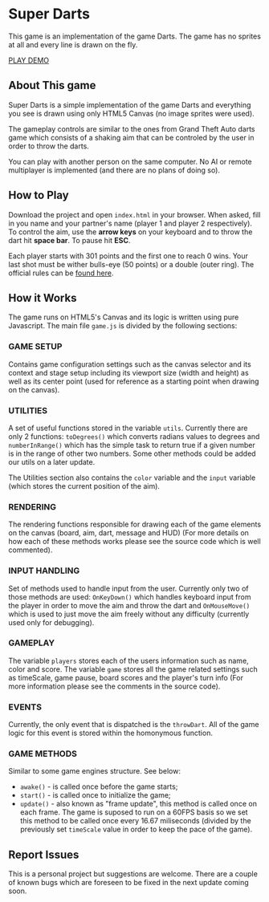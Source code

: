 # Super Darts

This game is an implementation of the game Darts. The game has no sprites at all and every line is drawn on the fly.

[PLAY DEMO](https://robsonbotelho.github.io/play-darts/)

## About This game

Super Darts is a simple implementation of the game Darts and everything you see is drawn using only HTML5 Canvas (no image sprites were used).

The gameplay controls are similar to the ones from Grand Theft Auto darts game which consists of a shaking aim that can be controled by the user in order to throw the darts.

You can play with another person on the same computer. No AI or remote multiplayer is implemented (and there are no plans of doing so).

## How to Play

Download the project and open `index.html` in your browser.
When asked, fill in you name and your partner's name (player 1 and player 2 respectively).
To control the aim, use the **arrow keys** on your keyboard and to throw the dart hit **space bar**. To pause hit **ESC**.

Each player starts with 301 points and the first one to reach 0 wins. Your last shot must be wither bulls-eye (50 points) or a double (outer ring).
The official rules can be [found here](http://www.ndadarts.com/rules/rules-play-301501).


## How it Works

The game runs on HTML5's Canvas and its logic is written using pure Javascript.
The main file `game.js` is divided by the following sections:

### GAME SETUP
Contains game configuration settings such as the canvas selector and its context and stage setup including its viewport size (width and height) as well as its center point (used for reference as a starting point when drawing on the canvas).

### UTILITIES
A set of useful functions stored in the variable `utils`. Currently there are only 2 functions: `toDegrees()` which converts radians values to degrees and `numberInRange()` which has the simple task to return true if a given number is in the range of other two numbers. Some other methods could be added our utils on a later update.

The Utilities section also contains the `color` variable and the `input` variable (which stores the current position of the aim).

### RENDERING
The rendering functions responsible for drawing each of the game elements on the canvas (board, aim, dart, message and HUD) (For more details on how each of these methods works please see the source code which is well commented).

### INPUT HANDLING
Set of methods used to handle input from the user. Currently only two of those methods are used: `OnKeyDown()` which handles keyboard input from the player in order to move the aim and throw the dart and `OnMouseMove()` which is used to just move the aim freely without any difficulty (currently used only for debugging).

### GAMEPLAY
The variable `players` stores each of the users information such as name, color and score. The variable `game` stores all the game related settings such as timeScale, game pause, board scores and the player's turn info (For more information please see the comments in the source code).

### EVENTS
Currently, the only event that is dispatched is the `throwDart`. All of the game logic for this event is stored within the homonymous function.

### GAME METHODS
Similar to some game engines structure. See below:
- `awake()` - is called once before the game starts;
- `start()` - is called once to initialize the game;
- `update()` - also known as "frame update", this method is called once on each frame. The game is suposed to run on a 60FPS basis so we set this method to be called once every 16.67 miliseconds (divided by the previously set `timeScale` value in order to keep the pace of the game).

## Report Issues
This is a personal project but suggestions are welcome. There are a couple of known bugs which are foreseen to be fixed in the next update coming soon.